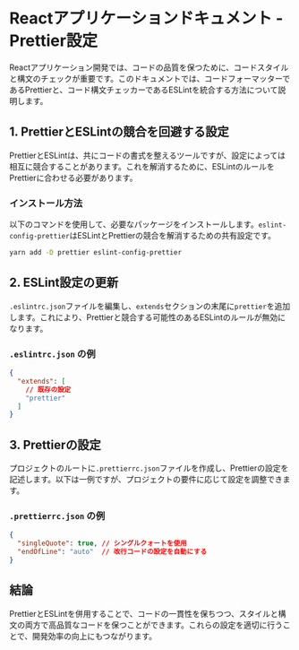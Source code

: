 # Reactアプリケーションドキュメント - Prettier設定

Reactアプリケーション開発では、コードの品質を保つために、コードスタイルと構文のチェックが重要です。このドキュメントでは、コードフォーマッターであるPrettierと、コード構文チェッカーであるESLintを統合する方法について説明します。

## 1. PrettierとESLintの競合を回避する設定

PrettierとESLintは、共にコードの書式を整えるツールですが、設定によっては相互に競合することがあります。これを解消するために、ESLintのルールをPrettierに合わせる必要があります。

### インストール方法

以下のコマンドを使用して、必要なパッケージをインストールします。`eslint-config-prettier`はESLintとPrettierの競合を解消するための共有設定です。

```bash
yarn add -D prettier eslint-config-prettier
```

## 2. ESLint設定の更新

`.eslintrc.json`ファイルを編集し、`extends`セクションの末尾に`prettier`を追加します。これにより、Prettierと競合する可能性のあるESLintのルールが無効になります。

### `.eslintrc.json` の例

```json
{
  "extends": [
    // 既存の設定
    "prettier"
  ]
}
```

## 3. Prettierの設定

プロジェクトのルートに`.prettierrc.json`ファイルを作成し、Prettierの設定を記述します。以下は一例ですが、プロジェクトの要件に応じて設定を調整できます。

### `.prettierrc.json` の例

```json
{
  "singleQuote": true, // シングルクォートを使用
  "endOfLine": "auto"  // 改行コードの設定を自動にする
}
```

## 結論

PrettierとESLintを併用することで、コードの一貫性を保ちつつ、スタイルと構文の両方で高品質なコードを保つことができます。これらの設定を適切に行うことで、開発効率の向上にもつながります。